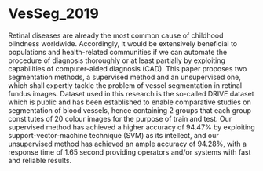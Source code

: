 # VesSeg_2019
Retinal diseases are already the most common cause of childhood blindness worldwide. Accordingly, it would be extensively beneficial to populations and health-related communities if we can automate the procedure of diagnosis thoroughly or at least partially by exploiting capabilities of computer-aided diagnosis (CAD). This paper proposes two segmentation methods, a supervised method and an unsupervised one, which shall expertly tackle the problem of vessel segmentation in retinal fundus images. Dataset used in this research is the so-called DRIVE dataset which is public and has been established to enable comparative studies on segmentation of blood vessels, hence containing 2 groups that each group constitutes of 20 colour images for the purpose of train and test. Our supervised method has achieved a higher accuracy of 94.47% by exploiting support-vector-machine technique (SVM) as its intellect, and our unsupervised method has achieved an ample accuracy of 94.28%, with a response time of 1.65 second providing operators and/or systems with fast and reliable results.
